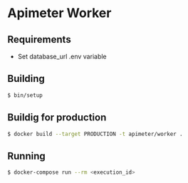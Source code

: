 # Apimeter Worker

## Requirements

- Set database_url .env variable

## Building

```bash
$ bin/setup
```

## Buildig for production

```bash
$ docker build --target PRODUCTION -t apimeter/worker .
```

## Running

```bash
$ docker-compose run --rm <execution_id>
```
